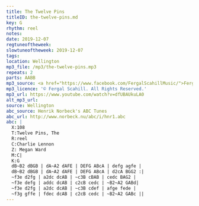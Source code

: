 ```yaml
---
title: The Twelve Pins
titleID: the-twelve-pins.md
key: G
rhythm: reel
notes:
date: 2019-12-07
regtuneoftheweek:
slowtuneoftheweek: 2019-12-07
tags:
location: Wellington
mp3_file: /mp3/the-twelve-pins.mp3
repeats: 2
parts: AABB
mp3_source: <a href="https://www.facebook.com/FergalScahillMusic/">Fergal Scahill</a>
mp3_licence: '© Fergal Scahill. All Rights Reserved.'
mp3_url: https://www.youtube.com/watch?v=dfUBAUkuLA0
alt_mp3_url:
source: Wellington
abc_source: Henrik Norbeck's ABC Tunes
abc_url: http://www.norbeck.nu/abc/i/hnr1.abc
abc: |
  X:108
  T:Twelve Pins, The
  R:reel
  C:Charlie Lennon
  Z: Megan Ward
  M:C|
  K:G
  dB~B2 dBGB | dA~A2 dAFE | DEFG ABcA | defg agfe |
  dB~B2 dBGB | dA~A2 dAFE | DEFG ABcA | d2cA BGG2 :|
  ~f3e d2fg | a2dc dcAB | ~c3B cBAB | cedc BAG2 |
  ~f3e defg | addc dcAB | c2cB cedc | ~B2~A2 GABd|
  ~f3e d2fg | a2dc dcAB | ~c3B cdef | afge fede |
  ~f3g gffe | fdec dcAB | c2cB cedc | ~B2~A2 GABc ||
---
```

